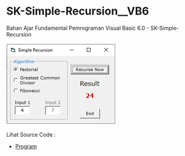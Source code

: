 # SK-Simple-Recursion__VB6
Bahan Ajar Fundamental Pemrograman Visual Basic 6.0 - SK-Simple-Recursion<br><br>
<img src="https://github.com/RizkyKhapidsyah/SK-Simple-Recursion__VB6/blob/main/result/001.PNG"><br><br>
Lihat Source Code : <br>
- <a href="https://github.com/RizkyKhapidsyah/SK-Simple-Recursion__VB6/blob/main/Recursion.frm">Program</a>
